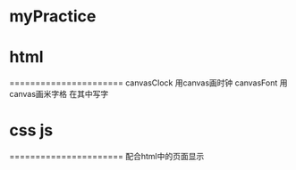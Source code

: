 # myPractice

# html
======================
canvasClock  用canvas画时钟
canvasFont   用canvas画米字格 在其中写字

# css js
======================
配合html中的页面显示